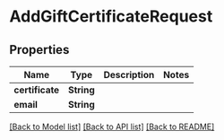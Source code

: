 # AddGiftCertificateRequest

## Properties

Name | Type | Description | Notes
------------ | ------------- | ------------- | -------------
**certificate** | **String** |  | 
**email** | **String** |  | 

[[Back to Model list]](../README.md#documentation-for-models) [[Back to API list]](../README.md#documentation-for-api-endpoints) [[Back to README]](../README.md)


